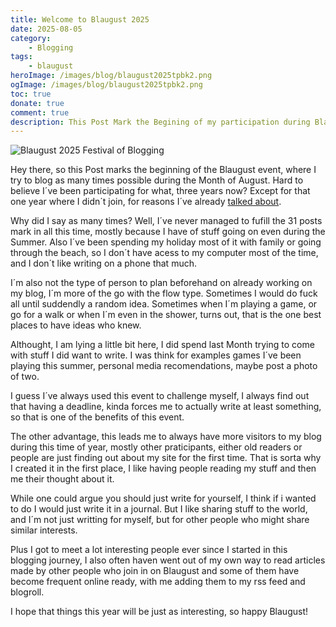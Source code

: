 ```yaml
---
title: Welcome to Blaugust 2025
date: 2025-08-05
category:
    - Blogging
tags:
    - blaugust
heroImage: /images/blog/blaugust2025tpbk2.png
ogImage: /images/blog/blaugust2025tpbk2.png
toc: true
donate: true
comment: true
description: This Post Mark the Begining of my participation during Blaugust  and what I´m hopping to get from this. Iwas gonna do it earlier, but better late than never
---
```

![Blaugust 2025 Festival of Blogging](/images/blog/blaugust2025tpbk2.png)

Hey there, so this Post marks the beginning of the Blaugust event, where I try to blog as many times possible during the Month of August. Hard to believe I´ve been participating for what, three years now? Except for that one year where I didn´t join, for reasons I´ve already [talked about](/blog/blaugust-2025-were-back-baby).

Why did I say as many times? Well, I´ve never managed to fufill the 31 posts mark in all this time, mostly because I have of stuff going on even during the Summer. Also I´ve been spending my holiday most of it with family or going through the beach, so I don´t have acess to my computer most of the time, and I don´t like writing on a phone that much.

I´m also not the type of person to plan beforehand on already working on my blog, I´m more of the go with the flow type. Sometimes I would do fuck all until suddendly a random idea. Sometimes when I´m playing a game, or go for a walk or when I´m even in the shower, turns out, that is the one best places to have ideas who knew.

Althought, I am lying a little bit here, I did spend last Month trying to come with stuff I did want to write. I was think for examples games I´ve been playing this summer, personal media recomendations, maybe post a photo of two.

I guess I´ve always used this event to challenge myself, I always find out that having a deadline, kinda forces me to actually write at least something, so that is one of the benefits of this event.

The other advantage, this leads me to always have more visitors to my blog during this time of year, mostly other praticipants, either old readers or people are just finding out about my site for the first time. That is sorta why I created it in the first place, I like having people reading my stuff and then me their thought about it.

While one could argue you should just write for yourself, I think if i wanted to do I would just write it in a journal. But I like sharing stuff to the world, and I´m not just writting for myself, but for other people who might share similar interests.

Plus I got to meet a lot interesting people ever since I started in this blogging journey, I also often haven went out of my own way to read articles made by other people who join in on Blaugust and some of them have become frequent online ready, with me adding them to my rss feed and blogroll.

I hope that things this year will be just as interesting, so happy Blaugust!
